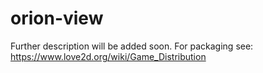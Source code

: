 # orion-view
Further description will be added soon.
For packaging see: https://www.love2d.org/wiki/Game_Distribution
